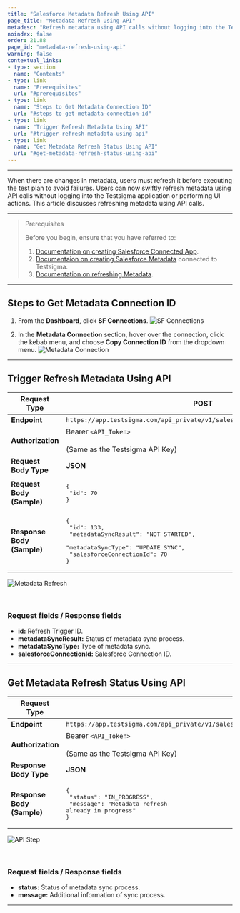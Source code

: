 ```yaml
---
title: "Salesforce Metadata Refresh Using API"
page_title: "Metadata Refresh Using API"
metadesc: "Refresh metadata using API calls without logging into the Testsigma application or performing UI actions | Learn how to refresh metadata and check the status of refresh using API calls"
noindex: false
order: 21.88
page_id: "metadata-refresh-using-api"
warning: false
contextual_links:
- type: section
  name: "Contents"
- type: link
  name: "Prerequisites"
  url: "#prerequisites"
- type: link
  name: "Steps to Get Metadata Connection ID"
  url: "#steps-to-get-metadata-connection-id"
- type: link
  name: "Trigger Refresh Metadata Using API"
  url: "#trigger-refresh-metadata-using-api"
- type: link
  name: "Get Metadata Refresh Status Using API"
  url: "#get-metadata-refresh-status-using-api"
---
```


---

When there are changes in metadata, users must refresh it before executing the test plan to avoid failures. Users can now swiftly refresh metadata using API calls without logging into the Testsigma application or performing UI actions. This article discusses refreshing metadata using API calls.

---

> <p id="prerequisites">Prerequisites</p>
> 
> Before you begin, ensure that you have referred to:
> 1. [Documentation on creating Salesforce Connected App](https://testsigma.com/docs/salesforce-testing/connected-app/).
> 2. [Documentaion on creating Salesforce Metadata](https://testsigma.com/docs/salesforce-testing/metadata-connections/) connected to Testsigma.
> 3. [Documentation on refreshing Metadata](https://testsigma.com/docs/salesforce-testing/metadata-connections/#steps-to-refresh-metadata-connection).

---

## **Steps to Get Metadata Connection ID**

1. From the **Dashboard**, click **SF Connections**.
![SF Connections](https://s3.amazonaws.com/static-docs.testsigma.com/new_images/projects/applications/SF_Connections_MD_API.png)

2. In the **Metadata Connection** section, hover over the connection, click the kebab menu, and choose **Copy Connection ID** from the dropdown menu.
![Metadata Connection](https://s3.amazonaws.com/static-docs.testsigma.com/new_images/projects/applications/Connection_ID.png)

---

## **Trigger Refresh Metadata Using API**

| **Request Type**         | **POST**                                                                                              |
|---------------------------|------------------------------------------------------------------------------------------------------|
| **Endpoint**              | `https://app.testsigma.com/api_private/v1/salesforce_metadata_sync/sync_data`                       |
| **Authorization**         | Bearer `<API_Token>` <br> <br> (Same as the Testsigma API Key)                                                |
| **Request Body Type**     | **JSON**                                                                                                |
| **Request Body (Sample)** | <pre>{<br>    "id": 70 <br>} </pre>                                                         |
| **Response Body (Sample)** | <pre>{<br>    "id": 133,<br>    "metadataSyncResult": "NOT STARTED",<br>    "metadataSyncType": "UPDATE SYNC",<br>    "salesforceConnectionId": 70<br>} </pre> |

![Metadata Refresh](https://s3.amazonaws.com/static-docs.testsigma.com/new_images/projects/applications/Metadata_Refresh_Using_API.png)

<br>

### **Request fields / Response fields**<br>

- **id:** Refresh Trigger ID.<br>
- **metadataSyncResult:** Status of metadata sync process.<br>
- **metadataSyncType:** Type of metadata sync.<br>
- **salesforceConnectionId:** Salesforce Connection ID.<br>

---

## **Get Metadata Refresh Status Using API**

| **Request Type**        | **GET**                                                                                          |
|--------------------------|--------------------------------------------------------------------------------------------------|
| **Endpoint**             | `https://app.testsigma.com/api_private/v1/salesforce_metadata_sync/<Trigger_ID>/fetchMetaDataSyncResultStatus` |
| **Authorization**        | Bearer `<API_Token>` <br> <br> (Same as the Testsigma API Key)                                                                                |
| **Response Body Type**   | **JSON**                                                                                            |
| **Response Body (Sample)** | <pre>{<br>    "status": "IN_PROGRESS",<br>    "message": "Metadata refresh already in progress"<br>} </pre> |

![API Step](https://s3.amazonaws.com/static-docs.testsigma.com/new_images/projects/applications/Metadata_Refresh_Status.png)

<br>

### **Request fields / Response fields**<br>

- **status:** Status of metadata sync process.<br>
- **message:** Additional information of sync process.<br>


---